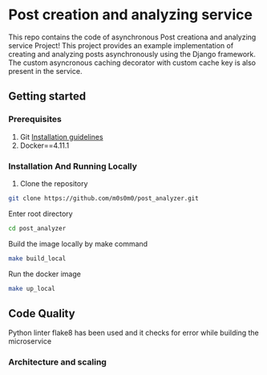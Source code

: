 # Post creation and analyzing service

This repo contains the code of  asynchronous Post creationa and analyzing service Project! This project provides an example implementation of creating and analyzing posts asynchronously using the Django framework. The custom asyncronous caching decorator with custom cache key is also present in the service.


## Getting started

### Prerequisites

1. Git [Installation guidelines](https://support.atlassian.com/bitbucket-cloud/docs/install-and-set-up-git/)
2. Docker==4.11.1


### Installation And Running Locally
1. Clone the repository
```bash
git clone https://github.com/m0s0m0/post_analyzer.git
```
Enter root directory
```bash
cd post_analyzer
```
Build the image locally by make command
```bash
make build_local
```
Run the docker image
```bash
make up_local
```

## Code Quality
Python linter flake8 has been used and it checks for error while building the microservice

### Architecture and scaling



 